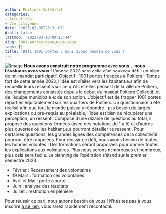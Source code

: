 ```yaml
---
author: Poitiers Collectif
categories:
- Actualités
- Vie citoyenne
date: '2023-02-05T23:31:02'
draft: false
lastmod: '2023-03-13T00:13:44'
slug: 1001-portes-besoin-de-vous
tags: []
title: 'Défi 1001 portes : nous avons besoin de vous !'
---
```


![Image](/images/2025/1001-portes-besoin-de-vous/WhatsApp-Image-2023-01-23-at-21.56.33-570x570.jpeg) **Nous avons construit notre programme avec vous… nous l’évaluons avec vous !** L’année 2023 sera celle d’un nouveau défi : un bilan de mi-mandat participatif. Objectif : 1001 portes frappées à Poitiers ! Temps fort de cette année 2023, l’idée est d’aller vers les habitant.e.s afin de recueillir leurs ressentis sur ce qu’ils et elles pensent de la ville de Poitiers, des changements constatés depuis le début du mandat Poitiers Collectif, et de l’équipe municipale et de son action. L’objectif est de frapper 1001 portes réparties équitablement sur les quartiers de Poitiers. Un questionnaire a été réalisé afin que tout le monde puisse y répondre : pas besoin de larges explications ou pré-requis au préalable, l’idée est bien de récupérer une perception, un ressenti. Composé d’une dizaine de questions au total, il propose des questions fermées (avec des notations de 1 à 5) et d’autres plus ouvertes où les habitant.e.s pourront détailler ce ressenti. Pour certaines questions, les grandes lignes des compétences de la collectivité pourront être rappelées. Pour réussir ce défi, nous avons besoin de toutes les bonnes volontés ! Des formations seront proposées pour donner toutes les explications aux volontaires. Plus nous serons nombreuses et nombreux, plus cela sera facile. Le planning de l’opération s’étend sur le premier semestre 2023 : 

  * Février : Recensement des volontaires
  * 19 Mars : formation des volontaires
  * Avril et Mai : porte à porte
  * Juin : analyse des résultats
  * Juillet : restitution en plénière

Pour réussir ce pari, nous aurons besoin de vous ! N’hésitez pas à vous inscrire [à ce lien](https://docs.google.com/forms/d/e/1FAIpQLScpR4lOXBZ5TiCBLMC_QxvbRjHpwlF7nvY0QADHewNn8a4qfQ/viewform), vous serez rapidement recontacté.
